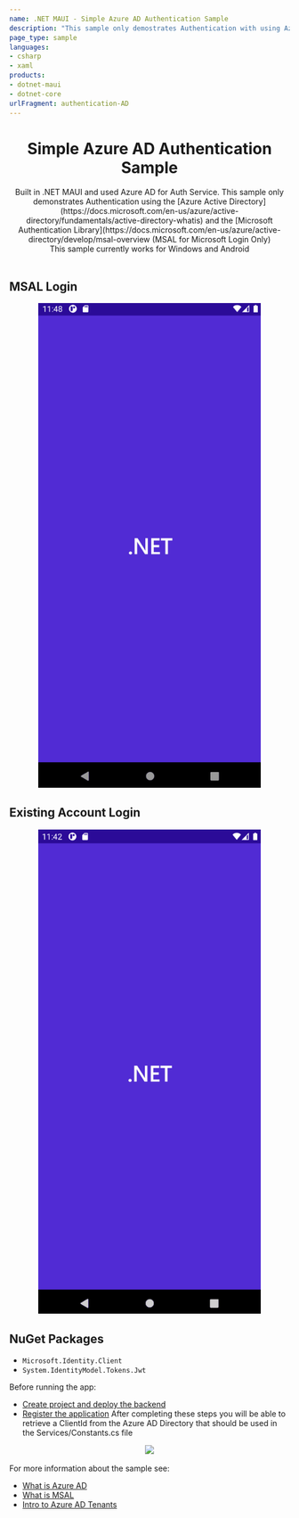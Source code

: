 ```yaml
---
name: .NET MAUI - Simple Azure AD Authentication Sample
description: "This sample only demostrates Authentication with using Azure AD (Microsoft Login Only)"
page_type: sample
languages: 
- csharp
- xaml
products:
- dotnet-maui 
- dotnet-core
urlFragment: authentication-AD
---
```


<h1 align="center">Simple Azure AD Authentication Sample</h1>

<div align="center">
Built in .NET MAUI and used Azure AD for Auth Service. This sample only demonstrates Authentication using the [Azure Active Directory](https://docs.microsoft.com/en-us/azure/active-directory/fundamentals/active-directory-whatis) and the [Microsoft Authentication Library](https://docs.microsoft.com/en-us/azure/active-directory/develop/msal-overview (MSAL for Microsoft Login Only) </br>
This sample currently works for Windows and Android</br></br>
</div>

##  MSAL Login
<p align="center">
    <img width="400" src="./screenshots/Start.gif">
</p>

##  Existing Account Login
<p align="center">
    <img width="400" src="./screenshots/ExistingAccount.gif">
</p>


## NuGet Packages
- `Microsoft.Identity.Client`
- `System.IdentityModel.Tokens.Jwt`


Before running the app:
- [Create project and deploy the backend](https://docs.microsoft.com/en-us/azure/developer/mobile-apps/azure-mobile-apps/quickstarts/maui)
- [Register the application](https://docs.microsoft.com/en-us/azure/active-directory/develop/quickstart-register-app)
After completing these steps you will be able to retrieve a ClientId from the Azure AD Directory that should be used in the Services/Constants.cs file

<p align="center">
<img src="https://docs.microsoft.com/en-us/azure/active-directory/develop/media/quickstart-register-app/portal-03-app-reg-02.png"/>
</p>

For more information about the sample see:
- [What is Azure AD](https://docs.microsoft.com/en-us/azure/active-directory/fundamentals/active-directory-whatis)
- [What is MSAL](https://docs.microsoft.com/en-us/azure/active-directory/develop/msal-overview)
- [Intro to Azure AD Tenants](https://docs.microsoft.com/en-us/microsoft-365/education/deploy/intro-azure-active-directory)
